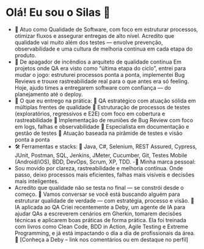 # Olá! Eu sou o Silas 👋

- 🔭 Atuo como Qualidade de Software, com foco em estruturar processos, otimizar fluxos e assegurar entregas de alto nível. Acredito que qualidade vai muito além dos testes — envolve prevenção, observabilidade e uma cultura de melhoria contínua em cada etapa do produto.
- 🚀 De apagador de incêndios a arquiteto de qualidade contínua
Em projetos onde QA era visto como “última etapa do ciclo”, entrei para mudar o jogo: estruturei processos ponta a ponta, implementei Bug Reviews e trouxe rastreabilidade real para o que antes era só feeling.
Hoje, ajudo times a entregarem software com confiança — do planejamento até o deploy.
- 🧭 O que eu entrego na prática:
🔹 QA estratégico com atuação sólida em múltiplas frentes de qualidade
🔹 Estruturação de processos de testes (exploratórios, regressivos e E2E) com foco em cobertura e rastreabilidade
🔹 Implementação de reuniões de Bug Review com foco em logs, falhas e observabilidade
🔹 Especialista em documentação e gestão de testes
🔹 Atuação baseada na pirâmide de testes e visão ponta a ponta
- 🛠 Ferramentas e stacks:
📌 Java, C#, Selenium, REST Assured, Cypress, JUnit, Postman, SQL, Jenkins, JMeter, Cucumber, Git, Testes Mobile (Android/iOS), BDD, DevOps, Scrum, XP, TDD.
-🌱 Minha marca pessoal:
- Sou movido por clareza, rastreabilidade e melhoria contínua. Onde passo, deixo processos mais eficientes, falhas mais visíveis e decisões mais inteligentes.
- Acredito que qualidade não se testa no final — se constrói desde o começo.
💬 Vamos conversar se você está buscando alguém para estruturar qualidade de verdade — com estratégia, processo e visão.
🤖 IA aplicada ao QA
Criei recentemente a Deby, um agente de IA para ajudar QAs a escreverem cenários em Gherkin, tomarem decisões técnicas e aplicarem boas práticas de forma prática.
Ela foi treinada com livros como Clean Code, BDD in Action, Agile Testing e Extreme Programming, e já está impactando o dia a dia de profissionais da área.
🔗 [Conheça a Deby – link nos comentários ou em destaque no perfil]
